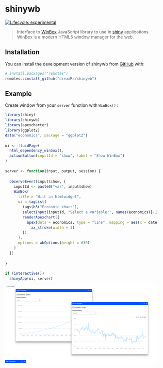 # shinywb

<!-- badges: start -->
[![Lifecycle: experimental](https://img.shields.io/badge/lifecycle-experimental-orange.svg)](https://lifecycle.r-lib.org/articles/stages.html#experimental)
<!-- badges: end -->

> Interface to [WinBox](https://nextapps-de.github.io/winbox/) JavaScript library to use in [shiny](https://shiny.rstudio.com/) applications. WinBox is a modern HTML5 window manager for the web.

## Installation

You can install the development version of shinywb from [GitHub](https://github.com/) with:

``` r
# install.packages("remotes")
remotes::install_github("dreamRs/shinywb")
```

## Example

Create window from your `server` function with `WinBox()` :

```r
library(shiny)
library(shinywb)
library(apexcharter)
library(ggplot2)
data("economics", package = "ggplot2")

ui <- fluidPage(
  html_dependency_winbox(),
  actionButton(inputId = "show", label = "Show WinBox")
)

server <- function(input, output, session) {

  observeEvent(input$show, {
    inputId <- paste0("var", input$show)
    WinBox(
      title = "With an htmlwidget",
      ui = tagList(
        tags$h3("Economic chart"),
        selectInput(inputId, "Select a variable:", names(economics)[-1]),
        renderApexchart({
          apex(data = economics, type = "line", mapping = aes(x = date, y = !!sym(input[[inputId]]))) %>%
            ax_stroke(width = 1)
        })
      ),
      options = wbOptions(height = 630)
    )
  })

}

if (interactive())
  shinyApp(ui, server)
```

![](man/figures/winbox.png)
